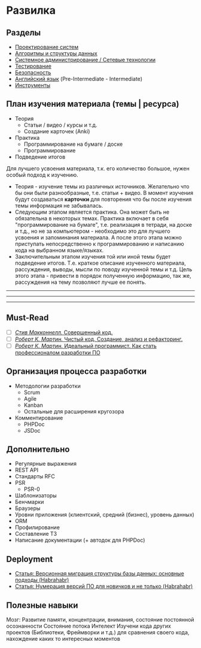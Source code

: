 # Развилка #

## Разделы ##
- [Проектирование систем](https://github.com/Riko1/skills-map/blob/master/sections/design.md)
- [Алгоритмы и структуры данных](https://github.com/Riko1/skills-map/blob/master/sections/algorithm-and-data-structures.md)
- [Системное администрирование / Сетевые технологии](https://github.com/Riko1/skills-map/blob/master/sections/system-administration.md)
- [Тестирование](https://github.com/Riko1/skills-map/blob/master/sections/testing.md)
- [Безопасность](https://github.com/Riko1/skills-map/blob/master/sections/security.md)
- [Английский язык](https://github.com/Riko1/skills-map/blob/master/sections/english.md) (Pre-Intermediate - Intermediate)
- [Инструменты](https://github.com/Riko1/skills-map/blob/master/sections/instruments.md)

## План изучения материала (темы | ресурса) ##
- Теория
	- Статьи / видео / курсы и т.д.
	- Создание карточек (Anki)
- Практика
	- Программирование на бумаге / доске
	- Программирование
- Подведение итогов

Для лучшего усвоения материала, т.к. его количество большое, нужен особый подход к изучению. 
* Теория - изучение темы из различных источников. Желательно что бы они были разнообразные, т.е. статьи + видео.
В момент изучения будут создаваться **карточки** для повторения что бы после изучения темы информация не забывалась.
* Следующим этапом является практика. Она может быть не обязательна в некоторых темах. Практика включает в себя "программирование на бумаге", т.е. реализация в тетради, на доске и т.д., но не за компьютером - необходимо это для лучшего усвоения и запоминания материала. А после этого этапа можно приступать непосредственно к программированию и написанию кода на выбранном языке/языках.
* Заключительным этапом изучения той или иной темы будет подведение итогов. Т.е. краткое описание изученного материала, рассуждения, выводы, мысли по поводу изученной темы и т.д. Цель этого этапа - привести в порядок полученную информацию, так же, рассуждения на тему позволяют лучше ее понять.

---
---
---

## Must-Read ##
- [ ] [*Стив Макконнелл.* Совершенный код.](https://www.ozon.ru/context/detail/id/3159814/)
- [ ] [*Роберт К. Мартин.* Чистый код. Создание, анализ и рефакторинг.](https://www.ozon.ru/context/detail/id/142429922/)
- [ ] [*Роберт К. Мартин.* Идеальный программист. Как стать профессионалом разработки ПО](http://www.ozon.ru/context/detail/id/7360633/)

## Организация процесса разработки ##
- Методологии разработки
	- Scrum
	- Agile
	- Kanban
	- Остальные для расширения кругозора
- Комментирование
	- PHPDoc
	- JSDoc

## Дополнительно ##
- Регулярные выражения
- REST API
- Стандарты RFC
- PSR
	- PSR-0
- Шаблонизаторы
- Бенчмарки
- Браузеры
- Уровни приложения (клиентский, средний (бизнес), уровень данных)
- ORM
- Профилирование
- Составление ТЗ
- Написание документации (+ автодок для PHPDoc)

## Deployment ##
- [Статья: Версионная миграция структуры базы данных: основные подходы (Habrahabr)](https://habrahabr.ru/post/121265/)
- [Статья: Нумерация версий ПО для новичков и не только (Habrahabr)](https://habrahabr.ru/post/119400/)


## Полезные навыки ##
Мозг:
	Развитие памяти, концентрации, внимания, состояние постоянной осознанности
	Состояние потока
	Интелект
Изучени кода других проектов (Библиотеки, Фреймворки и т.д.) для сравнения своего кода, нахождение каких то интересных моментов

